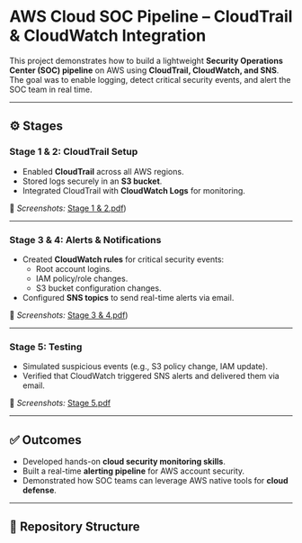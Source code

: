 # AWS Cloud SOC Pipeline – CloudTrail & CloudWatch Integration  

This project demonstrates how to build a lightweight **Security Operations Center (SOC) pipeline** on AWS using **CloudTrail, CloudWatch, and SNS**.  
The goal was to enable logging, detect critical security events, and alert the SOC team in real time.  

---

## ⚙️ Stages  

### **Stage 1 & 2: CloudTrail Setup**  
- Enabled **CloudTrail** across all AWS regions.  
- Stored logs securely in an **S3 bucket**.  
- Integrated CloudTrail with **CloudWatch Logs** for monitoring.  

📄 *Screenshots:* [Stage 1 & 2.pdf](stage1.png,stage2.png))

---

### **Stage 3 & 4: Alerts & Notifications**  
- Created **CloudWatch rules** for critical security events:  
  - Root account logins.  
  - IAM policy/role changes.  
  - S3 bucket configuration changes.  
- Configured **SNS topics** to send real-time alerts via email.  

📄 *Screenshots:* [Stage 3 & 4.pdf](stage3.png,stage4.png)) 

---

### **Stage 5: Testing**  
- Simulated suspicious events (e.g., S3 policy change, IAM update).  
- Verified that CloudWatch triggered SNS alerts and delivered them via email.  

📄 *Screenshots:* [Stage 5.pdf](stage5.png)

---

## ✅ Outcomes  
- Developed hands-on **cloud security monitoring skills**.  
- Built a real-time **alerting pipeline** for AWS account security.  
- Demonstrated how SOC teams can leverage AWS native tools for **cloud defense**.  

---

## 📂 Repository Structure  
